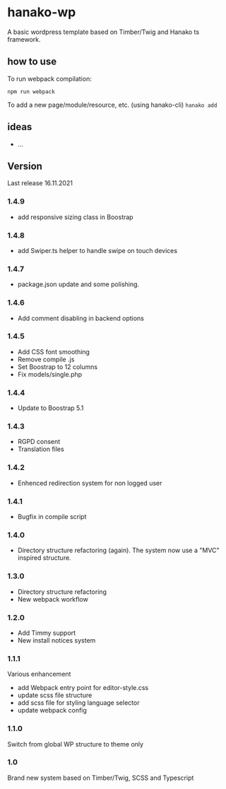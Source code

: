 # hanako-wp
A basic wordpress template based on Timber/Twig and Hanako ts framework.

## how to use
To run webpack compilation:

```npm run webpack```

To add a new page/module/resource, etc. (using hanako-cli)
```hanako add```

## ideas

- ...

## Version

Last release 16.11.2021

### 1.4.9

- add responsive sizing class in Boostrap

### 1.4.8

- add Swiper.ts helper to handle swipe on touch devices

### 1.4.7

- package.json update and some polishing.


### 1.4.6

- Add comment disabling in backend options

### 1.4.5
- Add CSS font smoothing
- Remove compile .js
- Set Boostrap to 12 columns
- Fix models/single.php

### 1.4.4

- Update to Boostrap 5.1

### 1.4.3

- RGPD consent
- Translation files

### 1.4.2

- Enhenced redirection system for non logged user

### 1.4.1

- Bugfix in compile script

### 1.4.0

- Directory structure refactoring (again). The system now use a "MVC" inspired structure.

### 1.3.0

- Directory structure refactoring
- New webpack workflow

### 1.2.0

- Add Timmy support
- New install notices system

### 1.1.1

Various enhancement 
- add Webpack entry point for editor-style.css
- update scss file structure
- add scss file for styling language selector
- update webpack config

### 1.1.0

Switch from global WP structure to theme only

### 1.0

Brand new system based on Timber/Twig, SCSS and Typescript
